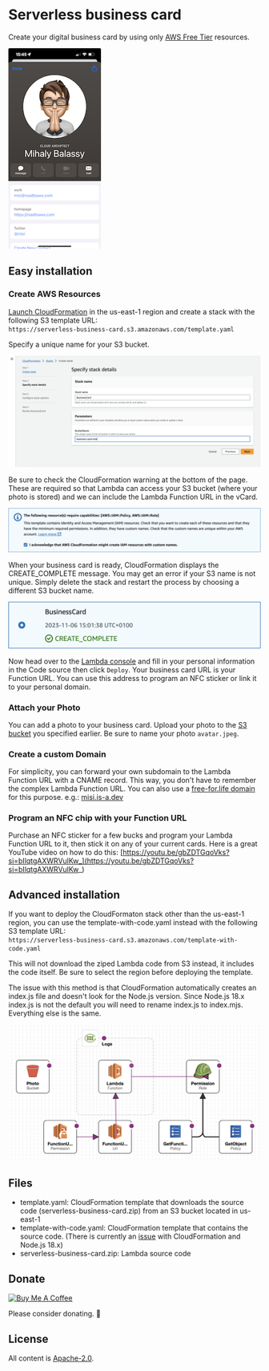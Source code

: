 # Serverless business card

Create your digital business card by using only [AWS Free Tier](https://aws.amazon.com/free/) resources.

![iPhone screenshot](https://github.com/suhajda3/serverless-business-card/blob/main/assets/iPhone.jpeg?raw=true)

## Easy installation

### Create AWS Resources

[Launch CloudFormation](https://us-east-1.console.aws.amazon.com/cloudformation/home?region=us-east-1) in the us-east-1 region and create a stack with the following S3 template URL:\
`https://serverless-business-card.s3.amazonaws.com/template.yaml`

Specify a unique name for your S3 bucket.

![CloudFormation](https://github.com/suhajda3/serverless-business-card/blob/main/assets/CloudFormation.png?raw=true)

Be sure to check the CloudFormation warning at the bottom of the page. These are required so that Lambda can access your S3 bucket (where your photo is stored) and we can include the Lambda Function URL in the vCard.

![IAM warning](https://github.com/suhajda3/serverless-business-card/blob/main/assets/IAM-warning.png?raw=true)

When your business card is ready, CloudFormation displays the CREATE_COMPLETE message. You may get an error if your S3 name is not unique. Simply delete the stack and restart the process by choosing a different S3 bucket name.

![IAM warning](https://github.com/suhajda3/serverless-business-card/blob/main/assets/CloudFormation-stack-deployed.png?raw=true)

Now head over to the [Lambda console](https://us-east-1.console.aws.amazon.com/lambda/home?region=us-east-1#/functions/business-card?tab=code) and fill in your personal information in the Code source then click `Deploy`. Your business card URL is your Function URL. You can use this address to program an NFC sticker or link it to your personal domain.

### Attach your Photo

You can add a photo to your business card. Upload your photo to the [S3 bucket](https://s3.console.aws.amazon.com/s3/home) you specified earlier. Be sure to name your photo `avatar.jpeg`.

### Create a custom Domain

For simplicity, you can forward your own subdomain to the Lambda Function URL with a CNAME record. This way, you don't have to remember the complex Lambda Function URL. You can also use a [free-for.life domain](https://free-for.life/#/?id=domains) for this purpose. e.g.: [misi.is-a.dev](https://misi.is-a.dev)

### Program an NFC chip with your Function URL

Purchase an NFC sticker for a few bucks and program your Lambda Function URL to it, then stick it on any of your current cards. Here is a great YouTube video on how to do this: [https://youtu.be/gbZDTGqoVks?si=bIlqtgAXWRVulKw_](https://youtu.be/gbZDTGqoVks?si=bIlqtgAXWRVulKw_)

## Advanced installation

If you want to deploy the CloudFormaton stack other than the us-east-1 region, you can use the template-with-code.yaml instead with the following S3 template URL:\
`https://serverless-business-card.s3.amazonaws.com/template-with-code.yaml`

This will not download the ziped Lambda code from S3 instead, it includes the code itself. Be sure to select the region before deploying the template.

The issue with this method is that CloudFormation automatically creates an index.js file and doesn't look for the Node.js version. Since Node.js 18.x index.js is not the default you will need to rename index.js to index.mjs. Everything else is the same.

![CloudFormation template](https://github.com/suhajda3/serverless-business-card/blob/main/assets/CloudFormation-template.png?raw=true)

## Files

- template.yaml: CloudFormation template that downloads the source code (serverless-business-card.zip) from an S3 bucket located in us-east-1
- template-with-code.yaml: CloudFormation template that contains the source code. (There is currently an [issue](https://github.com/aws-cloudformation/cloudformation-coverage-roadmap/issues/1832) with CloudFormation and Node.js 18.x)
- serverless-business-card.zip: Lambda source code

## Donate

<a href="https://www.buymeacoffee.com/misi" target="_blank"><img src="https://www.buymeacoffee.com/assets/img/custom_images/orange_img.png" alt="Buy Me A Coffee" style="height: auto !important;width: auto !important;" ></a>

Please consider donating. 🙏

## License

All content is [Apache-2.0][1].

[1]: https://www.apache.org/licenses/LICENSE-2.0
